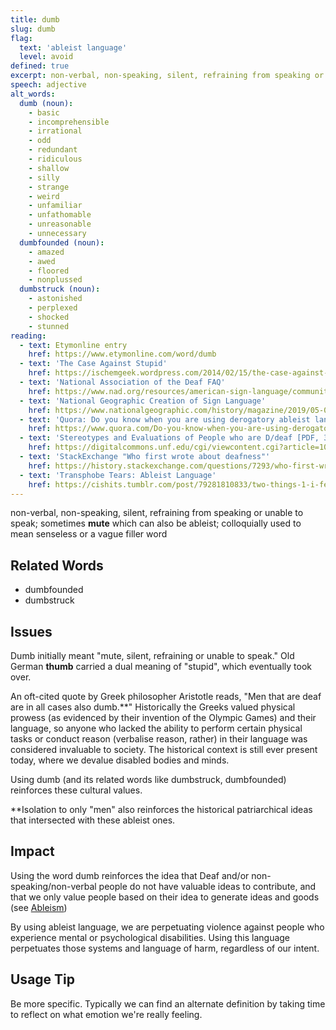 ```yaml
---
title: dumb
slug: dumb
flag:
  text: 'ableist language'
  level: avoid
defined: true
excerpt: non-verbal, non-speaking, silent, refraining from speaking or unable to speak; sometimes __mute__ which can also be ableist; colloquially used to mean unintelligent or senseless
speech: adjective
alt_words:
  dumb (noun):
    - basic
    - incomprehensible
    - irrational
    - odd
    - redundant
    - ridiculous
    - shallow
    - silly
    - strange
    - weird
    - unfamiliar
    - unfathomable
    - unreasonable
    - unnecessary
  dumbfounded (noun):
    - amazed
    - awed
    - floored
    - nonplussed
  dumbstruck (noun):
    - astonished
    - perplexed
    - shocked
    - stunned
reading:
  - text: Etymonline entry
    href: https://www.etymonline.com/word/dumb
  - text: 'The Case Against Stupid'
    href: https://ischemgeek.wordpress.com/2014/02/15/the-case-against-stupid/
  - text: 'National Association of the Deaf FAQ'
    href: https://www.nad.org/resources/american-sign-language/community-and-culture-frequently-asked-questions/
  - text: 'National Geographic Creation of Sign Language'
    href: https://www.nationalgeographic.com/history/magazine/2019/05-06/creation-of-sign-language/
  - text: 'Quora: Do you know when you are using derogatory ableist language'
    href: https://www.quora.com/Do-you-know-when-you-are-using-derogatory-ableist-language/answer/Jayden-Brunner
  - text: 'Stereotypes and Evaluations of People who are D/deaf [PDF, 363KB]'
    href: https://digitalcommons.unf.edu/cgi/viewcontent.cgi?article=1020&context=honors
  - text: 'StackExchange "Who first wrote about deafness"'
    href: https://history.stackexchange.com/questions/7293/who-first-wrote-about-deafness
  - text: 'Transphobe Tears: Ableist Language'
    href: https://cishits.tumblr.com/post/79281810833/two-things-1-i-feel-like-ableist-language-is-harder
---
```


non-verbal, non-speaking, silent, refraining from speaking or unable to speak; sometimes **mute** which can also be ableist; colloquially used to mean senseless or a vague filler word

## Related Words

- dumbfounded
- dumbstruck

## Issues

Dumb initially meant "mute, silent, refraining or unable to speak." Old German **thumb** carried a dual meaning of "stupid", which eventually took over.

An oft-cited quote by Greek philosopher Aristotle reads, "Men that are deaf are in all cases also dumb.\*\*" Historically the Greeks valued physical prowess (as evidenced by their invention of the Olympic Games) and their language, so anyone who lacked the ability to perform certain physical tasks or conduct reason (verbalise reason, rather) in their language was considered invaluable to society. The historical context is still ever present today, where we devalue disabled bodies and minds.

Using dumb (and its related words like dumbstruck, dumbfounded) reinforces these cultural values.

\*\*Isolation to only "men" also reinforces the historical patriarchical ideas that intersected with these ableist ones.

## Impact

Using the word dumb reinforces the idea that Deaf and/or non-speaking/non-verbal people do not have valuable ideas to contribute, and that we only value people based on their idea to generate ideas and goods (see [Ableism](/definitions/ableism))

By using ableist language, we are perpetuating violence against people who experience mental or psychological disabilities. Using this language perpetuates those systems and language of harm, regardless of our intent.

## Usage Tip

Be more specific. Typically we can find an alternate definition by taking time to reflect on what emotion we're really feeling.
